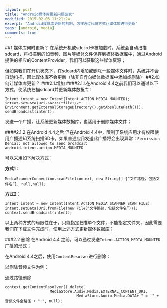 ```yaml
---
layout: post
title: "Android媒体库更新问题研究"
modified: 2015-02-06 11:21:24
excerpt: "Android媒体库更新的机制，怎样通过代码方式让媒体库进行更新"
tags: [android, media]
comments: true
---
```


##1.媒体库何时更新？
在系统开机或sdcard卡被加载时，系统会自动扫描sdcard，将扫描到的如音频、图片等媒体文件保存到媒体数据库中，通过Android提供的相应的ContentProvider，我们可以获取这些媒体资源；

但如果我们在开机状态下，在sdcard内增加或删除一些媒体文件时，系统并不会自动扫描，因此媒体库不会更新（除非自行向媒体数据库中添加或删除）
##2.如何让媒体库更新？
###2.1.增加
####2.1.1.在Android 4.4之前我们可以通过以下方式，使系统扫描sdcard并更新媒体数据库：

	Intent intent = new Intent(Intent.ACTION_MEDIA_MOUNTED);
	intent.setData(Uri.parse("file://" + Environment.getExternalStorageDirectory().getAbsolutePath()));
	sendBroadcast(intent);
发送一个广播，让系统更新媒体数据库，也适用于删除媒体文件；

####2.1.2 在Android 4.4之后
但在Android 4.4中，限制了系统应用才有权限使用广播通知系统扫描SD卡，如果普通应用发送此广播将会出现异常：`Permission Denial: not allowed to send broadcast android.intent.action.MEDIA_MOUNTED`

可以采用如下解决方式：

**方式1：**

	MediaScannerConnection.scanFile(context, new String[] {“文件路径，包括文件名”}, null,null);

**方式2：**

	Intent intent = new Intent(Intent.ACTION_MEDIA_SCANNER_SCAN_FILE);
	intent.setData(Uri.fromFile(new File(“文件路径，包括文件名”)));
	context.sendBroadcast(intent);

以上两种方式的局限性在于，只能指定扫描单个文件，不能指定文件夹，因此需要我们在下载文件完成时，使用上述方式更新媒体数据库；

###2.2 删除
在Android 4.4 之前，可以通过发送`Intent.ACTION_MEDIA_MOUNTED`广播的形式；

在Android 4.4之后，使用`ContentResolver`进行删除：

以删除音频文件为例：

通过路径删除

	context.getContentResolver().delete(
						MediaStore.Audio.Media.EXTERNAL_CONTENT_URI,
									MediaStore.Audio.Media.DATA+ " = '" + 音频文件全路径 + "'", null);